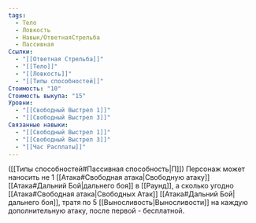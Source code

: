 ```yaml
---
tags:
  - Тело
  - Ловкость
  - Навык/ОтветнаяСтрельба
  - Пассивная
Ссылки:
  - "[[Ответная Стрельба]]"
  - "[[Тело]]"
  - "[[Ловкость]]"
  - "[[Типы способностей]]"
Стоимость: "10"
Стоимость выкупа: "15"
Уровни:
  - "[[Свободный Выстрел 1]]"
  - "[[Свободный Выстрел 3]]"
Связанные навыки:
  - "[[Свободный Выстрел 1]]"
  - "[[Свободный Выстрел 3]]"
  - "[[Час Расплаты]]"
---
```

([[Типы способностей#Пассивная способность|П]]) Персонаж может наносить не 1 [[Атака#Свободная атака|Свободную атаку]] [[Атака#Дальний Бой|дальнего боя]] в [[Раунд]], а сколько угодно [[Атака#Свободная атака|Свободных Атак]] [[Атака#Дальний Бой|дальнего боя]], тратя по 5 [[Выносливость|Выносливости]] на каждую дополнительную атаку, после первой - бесплатной. 